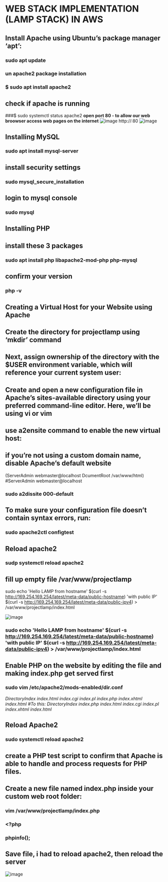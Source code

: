 # WEB STACK IMPLEMENTATION (LAMP STACK) IN AWS
## Install Apache using Ubuntu’s package manager ‘apt’:
### sudo apt update
### un apache2 package installation
### $ sudo apt install apache2
## check if apache is running
###$ sudo systemctl status apache2
**open port 80 - to allow our web broowser access web pages on the internet**
![image](https://user-images.githubusercontent.com/70109786/115339120-c5606900-a169-11eb-8e03-10e3d922115b.png)
http://<Public-IP-Address>:80
![image](https://user-images.githubusercontent.com/70109786/115339448-6f3ff580-a16a-11eb-83c5-d59620da8c47.png)

## Installing MySQL
### sudo apt install mysql-server
## install security settings
### sudo mysql_secure_installation
## login to mysql console
### sudo mysql
## Installing PHP
## install these 3 packages
### sudo apt install php libapache2-mod-php php-mysql
## confirm your version
### php -v
## Creating a Virtual Host for your Website using Apache
## Create the directory for projectlamp using ‘mkdir’ command 
## Next, assign ownership of the directory with the $USER environment variable, which will reference your current system user:
## Create and open a new configuration file in Apache’s sites-available directory using your preferred command-line editor. Here, we’ll be using vi or vim
## use a2ensite command to enable the new virtual host:
## if you’re not using a custom domain name, disable Apache’s default website 
(ServerAdmin webmaster@localhost DcumentRoot /var/www/html)  
#ServerAdmin webmaster@localhost
### sudo a2dissite 000-default
## To make sure your configuration file doesn’t contain syntax errors, run:
### sudo apache2ctl configtest
## Reload apache2
### sudp systemctl reload apache2
## fill up empty file /var/www/projectlamp
sudo echo 'Hello LAMP from hostname' $(curl -s http://169.254.169.254/latest/meta-data/public-hostname) 'with public IP' $(curl -s http://169.254.169.254/latest/meta-data/public-ipv4) > /var/www/projectlamp/index.html

![image](https://user-images.githubusercontent.com/70109786/115418247-f61ebd80-a1be-11eb-8927-35966807ba50.png)

### sudo echo 'Hello LAMP from hostname' $(curl -s http://169.254.169.254/latest/meta-data/public-hostname) 'with public IP' $(curl -s http://169.254.169.254/latest/meta-data/public-ipv4) > /var/www/projectlamp/index.html
## Enable PHP on the website by editing the file and making index.php get served first 
### sudo vim /etc/apache2/mods-enabled/dir.conf
*DirectoryIndex index.html index.cgi index.pl index.php index.xhtml index.html
        #To this:
        DirectoryIndex index.php index.html index.cgi index.pl index.xhtml index.html*
## Reload Apache2
### sudo systemctl reload apache2
## create a PHP test script to confirm that Apache is able to handle and process requests for PHP files.
## Create a new file named index.php inside your custom web root folder:
### vim /var/www/projectlamp/index.php
### <?php
### phpinfo();
## Save file, i had to reload apache2, then reload the server 
![image](https://user-images.githubusercontent.com/70109786/115815921-8591bf80-a3bd-11eb-90d1-d1b4592f4c1f.png)




